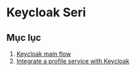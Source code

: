 # Keycloak Seri

## Mục lục
1. [Keycloak main flow](./1.%20Keycloak%20main%20Flow/)
2. [Integrate a profile service with Keycloak](./1.Integrate%20a%20profile%20service%20with%20Keycloak/README.md)


